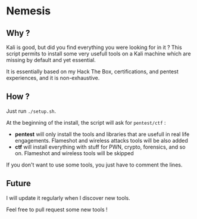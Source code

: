 # Nemesis

## Why ?

Kali is good, but did you find everything you were looking for in it ? This script permits to install some very usefull tools on a Kali machine which are missing by default and yet essential.

It is essentially based on my Hack The Box, certifications, and pentest experiences, and it is non-exhaustive.

## How ?

Just run `./setup.sh`.

At the beginning of the install, the script will ask for `pentest/ctf` : 

* **pentest** will only install the tools and libraries that are usefull in real life engagements. Flameshot and wireless attacks tools will be also added
* **ctf** will install everything with stuff for PWN, crypto, forensics, and so on. Flameshot and wireless tools will be skipped

If you don't want to use some tools, you just have to comment the lines.

## Future

I will update it regularly when I discover new tools.

Feel free to pull request some new tools !
